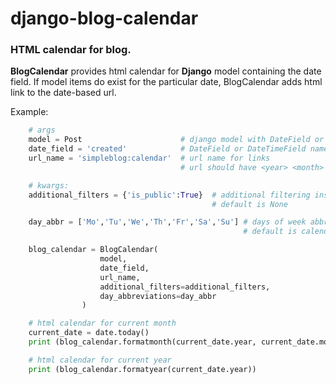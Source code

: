# django-blog-calendar
### HTML calendar for blog.


**BlogCalendar** provides html calendar for **Django** model containing
the date field. If model items do exist for the particular date,
BlogCalendar adds html link to the date-based url.


Example:
```python
    # args
    model = Post                      # django model with DateField or DateTimeField
    date_field = 'created'            # DateField or DateTimeField name in model
    url_name = 'simpleblog:calendar'  # url name for links
                                      # url should have <year> <month> and <day> parameters

    # kwargs:
    additional_filters = {'is_public':True}  # additional filtering instructions
                                             # default is None

    day_abbr = ['Mo','Tu','We','Th','Fr','Sa','Su'] # days of week abbreviations
                                                    # default is calendar.day_abbr

    blog_calendar = BlogCalendar(
                    model,
                    date_field,
                    url_name,
                    additional_filters=additional_filters,
                    day_abbreviations=day_abbr
                )

    # html calendar for current month
    current_date = date.today()
    print (blog_calendar.formatmonth(current_date.year, current_date.month))

    # html calendar for current year
    print (blog_calendar.formatyear(current_date.year))
```
